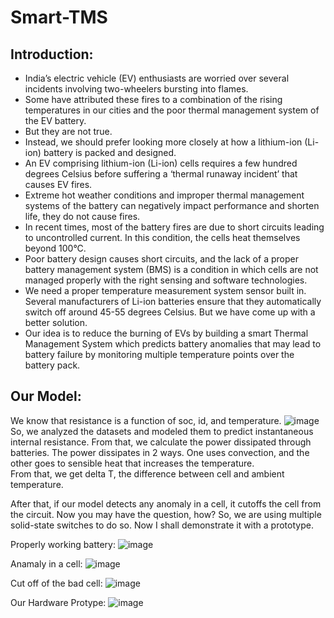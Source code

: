 # Smart-TMS

## Introduction:

-	India’s electric vehicle (EV) enthusiasts are worried over several incidents involving two-wheelers bursting into flames. 
-	Some have attributed these fires to a combination of the rising temperatures in our cities and the poor thermal management system of the EV battery. 
-	But they are not true.
-	Instead, we should prefer looking more closely at how a lithium-ion (Li-ion) battery is packed and designed. 
-	An EV comprising lithium-ion (Li-ion) cells requires a few hundred degrees Celsius before suffering a ‘thermal runaway incident’ that causes EV fires. 
-	Extreme hot weather conditions and improper thermal management systems of the battery can negatively impact performance and shorten life, they do not cause fires. 
-	In recent times, most of the battery fires are due to short circuits leading to uncontrolled current. In this condition, the cells heat themselves beyond 100°C. 
-	Poor battery design causes short circuits, and the lack of a proper battery management system (BMS) is a condition in which cells are not managed properly with the right sensing and software technologies. 
-	We need a proper temperature measurement system sensor built in. Several manufacturers of Li-ion batteries ensure that they automatically switch off around 45-55 degrees Celsius. But we have come up with a better solution.
-	Our idea is to reduce the burning of EVs by building a smart Thermal Management System which predicts battery anomalies that may lead to battery failure by monitoring multiple temperature points over the battery pack.


## Our Model:

We know that resistance is a function of soc, id, and temperature. 
![image](https://user-images.githubusercontent.com/64991656/189504054-4b49f188-c908-48f8-8403-74c22944fe34.png)
So, we analyzed the datasets and modeled them to predict instantaneous internal resistance. 
From that, we calculate the power dissipated through batteries. 
The power dissipates in 2 ways. One uses convection, and the other goes to sensible heat that increases the temperature.  
From that, we get delta T, the difference between cell and ambient temperature.

After that, if our model detects any anomaly in a cell, it cutoffs the cell from the circuit. Now you may have the question, how? So, we are using multiple solid-state switches to do so. Now I shall demonstrate it with a prototype.






Properly working battery:
![image](https://user-images.githubusercontent.com/64991656/189504002-372fd3e2-e2b1-4d4c-8371-5e706d8aabf1.png)

Anamaly in a cell:
![image](https://user-images.githubusercontent.com/64991656/189504009-b53e2787-cb8d-461c-bb40-57fb07ff1454.png)

Cut off of the bad cell:
![image](https://user-images.githubusercontent.com/64991656/189503999-ed227b4e-5c7c-4be2-942b-325bef198941.png)

Our Hardware Protype:
![image](https://user-images.githubusercontent.com/64991656/189504331-9f31d9b2-4bf5-4089-a5c0-92d9a2bc0074.png)



